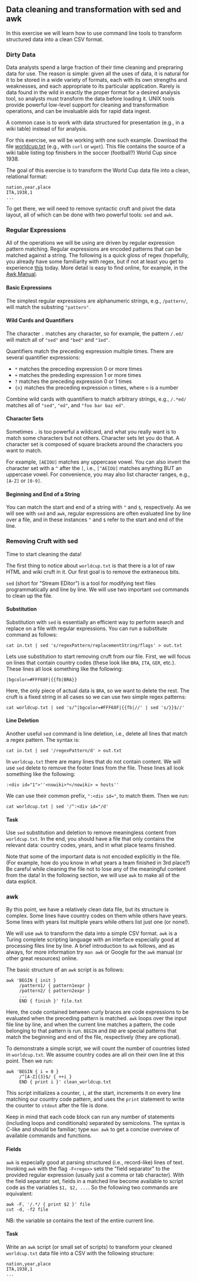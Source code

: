 ## Data cleaning and transformation with sed and awk

In this exercise we will learn how to use command line tools to transform
structured data into a clean CSV format.

### Dirty Data

Data analysts spend a large fraction of their time cleaning and prepraring data
for use.  The reason is simple:  given all the uses of data, it is natural for
it to be stored in a wide variety of formats, each with its own strengths and
weaknesses, and each appropriate to its particular application.  Rarely is data
found in the wild in exactly the proper format for a desired analysis tool, so
analysts must transform the data before loading it.  UNIX tools provide powerful
low-level support for cleaning and transformation operations, and can be
invaluable aids for rapid data ingest.

A common case is to work with data structured for presentation (e.g., in a wiki
table) instead of for analysis.

For this exercise, we will be working with one such example.  Download the file
[worldcup.txt](https://github.com/shivaram/datascience-labs/raw/master/lab1/data/worldcup.txt)
(e.g., with `curl` or `wget`).  This file contains the source of a wiki table
listing top finishers in the soccer (football?) World Cup since 1938.

The goal of this exercise is to transform the World Cup data file into a clean,
relational format:

```
nation,year,place
ITA,1938,1
...
```

To get there, we will need to remove syntactic cruft and pivot the data layout,
all of which can be done with two powerful tools: `sed` and `awk`.

### Regular Expressions

All of the operations we will be using are driven by regular expression pattern
matching.  Regular expressions are encoded patterns that can be matched against
a string.  The following is a quick gloss of regex (hopefully, you already have
some familiarity with regex, but if not at least you get to experience
[this](https://xkcd.com/208/) today.  More detail is easy to find online, for
example, in the [Awk
Manual](http://www.staff.science.uu.nl/~oostr102/docs/nawk/nawk_46.html).

#### Basic Expressions

The simplest regular expressions are alphanumeric strings, e.g., `/pattern/`,
will match the substring `"pattern"`.

#### Wild Cards and Quantifiers

The character `.` matches any character, so for example, the pattern `/.ed/`
will match all of `"sed"` and `"bed"` and `"1ed"`.

Quantifiers match the preceding expression multiple times.  There are several
quantifier expressions:

* `*` matches the preceding expression 0 or more times 
* `+` matches the prededing expression 1 or more times 
* `?` matches the preceding expression 0 or 1 times
* `{n}` matches the preceding expression `n` times, where `n` is a number

Combine wild cards with quantifiers to match arbitrary strings, e.g., `/.*ed/`
matches all of `"sed"`, `"ed"`, and `"foo bar baz ed"`.

#### Character Sets

Sometimes `.` is too powerful a wildcard, and what you really want is to match
some characters but not others.  Character sets let you do that.  A character
set is composed of square brackets around the characters you want to match.

For example, `[AEIOU]` matches any uppercase vowel.  You can also invert the
character set with a `^` after the `[`, i.e., `[^AEIOU]` matches anything BUT an
uppercase vowel.  For convenience, you may also list character ranges, e.g.,
`[A-Z]` or `[0-9]`.

#### Beginning and End of a String

You can match the start and end of a string with `^` and `$`, respectively.  As
we will see with `sed` and `awk`, regular expressions are often evaluated line
by line over a file, and in these instances `^` and `$` refer to the start and
end of the line.


### Removing Cruft with sed

Time to start cleaning the data!

The first thing to notice about `worldcup.txt` is that there is a lot of raw
HTML and wiki cruft in it.  Our first goal is to remove the extraneous bits.

`sed` (short for "Stream EDitor") is a tool for modifying text files
programmatically and line by line.  We will use two important `sed` commands to
clean up the file.

#### Substitution

Substitution with `sed` is essentially an efficient way to perform search and
replace on a file with regular expressions.  You can run a substitute command as
follows:

``` 
cat in.txt | sed 's/regexPattern/replacementString/flags' > out.txt 
```

Lets use substitution to start removing cruft from our file.  First, we will
focus on lines that contain country codes (these look like `BRA`, `ITA`, `GER`,
etc.).  These lines all look something like the following:

``` 
|bgcolor=#FFF68F|{{fb|BRA}} 
```

Here, the only piece of actual data is `BRA`, so we want to delete the rest.
The cruft is a fixed string in all cases so we can use two simple regex
patterns:

``` 
cat worldcup.txt | sed 's/^|bgcolor=#FFF68F|{{fb|//' | sed 's/}}$//' 
```

#### Line Deletion

Another useful `sed` command is line deletion, i.e., delete all lines that match
a regex pattern.  The syntax is:

``` 
cat in.txt | sed '/regexPattern/d' > out.txt 
```

In `worldcup.txt` there are many lines that do not contain content.  We will use
`sed` delete to remove the footer lines from the file.  These lines all look
something like the following:

``` 
:<div id="1">''<nowiki>*</nowiki> = hosts'' 
```

We can use their common prefix, `":<div id="`, to match them.  Then we run:

``` 
cat worldcup.txt | sed '/^:<div id="/d' 
```

#### Task

Use `sed` substitution and deletion to remove meaningless content from
`worldcup.txt`.  In the end, you should have a file that only contains the
relevant data: country codes, years, and in what place teams finished.

Note that some of the important data is not encoded explicitly in the file.
(For example, how do you know in what years a team finished in 3rd place?)  Be
careful while cleaning the file not to lose any of the meaningful content from
the data!  In the following section, we will use `awk` to make all of the data
explicit.


### awk

By this point, we have a relatively clean data file, but its structure is
complex.  Some lines have country codes on them while others have years.  Some
lines with years list multiple years while others list just one (or none!).

We will use `awk` to transform the data into a simple CSV format.  `awk` is a
Turing complete scripting language with an interface especially good at
processing files line by line.  A brief introduction to `awk` follows, and as
always, for more information try `man awk` or Google for the `awk` manual (or
other great resources) online.

The basic structure of an `awk` script is as follows:

``` 
awk 'BEGIN { init } 
     /pattern1/ { pattern1expr } 
     /pattern2/ { pattern2expr }
     ...  
     END { finish }' file.txt
```

Here, the code contained between curly braces are code expressions to be
evaluated when the preceding pattern is matched.  `awk` loops over the input
file line by line, and when the current line matches a pattern, the code
belonging to that pattern is run.  `BEGIN` and `END` are special patterns that
match the beginning and end of the file, respectively (they are optional).

To demonstrate a simple script, we will count the number of countries listed in
`worldcup.txt`.  We assume country codes are all on their own line at this
point.  Then we run:

``` 
awk 'BEGIN { i = 0 } 
     /^[A-Z]{3}$/ { ++i } 
     END { print i }' clean_worldcup.txt
```

This script initializes a counter, `i`, at the start, increments it on every
line matching our country code pattern, and uses the `print` statement to write
the counter to `stdout` after the file is done.

Keep in mind that each code block can run any number of statements (including
loops and conditionals) separated by semicolons.  The syntax is C-like and
should be familiar; type `man awk` to get a concise overview of available
commands and functions.

#### Fields

`awk` is especially good at parsing structured (i.e., record-like) lines of
text.  Invoking `awk` with the flag `-F<regex>` sets the "field separator" to
the provided regular expression (usually just a comma or tab character).  With
the field separator set, fields in a matched line become available to script
code as the variables `$1, $2, ...`.  So the following two commands are
equivalent:

``` 
awk -F, '/.*/ { print $2 }' file 
cut -d, -f2 file
```

NB: the variable `$0` contains the text of the entire current line.

#### Task

Write an `awk` script (or small set of scripts) to transform your cleaned
`worldcup.txt` data file into a CSV with the following structure:

```
nation,year,place
ITA,1938,1
... 
```



